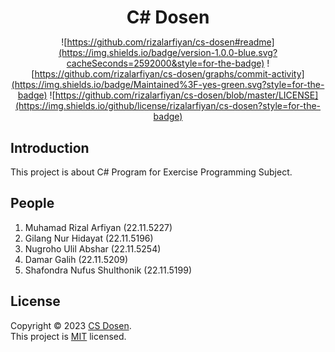 <div align="center">

  <h1 style="margin-bottom:0">C# Dosen</h1>

![https://github.com/rizalarfiyan/cs-dosen#readme](https://img.shields.io/badge/version-1.0.0-blue.svg?cacheSeconds=2592000&style=for-the-badge)
![https://github.com/rizalarfiyan/cs-dosen/graphs/commit-activity](https://img.shields.io/badge/Maintained%3F-yes-green.svg?style=for-the-badge)
![https://github.com/rizalarfiyan/cs-dosen/blob/master/LICENSE](https://img.shields.io/github/license/rizalarfiyan/cs-dosen?style=for-the-badge)

</div>

## Introduction
This project is about C# Program for Exercise Programming Subject.

## People
1. Muhamad Rizal Arfiyan (22.11.5227)
2. Gilang Nur Hidayat (22.11.5196)
3. Nugroho Ulil Abshar (22.11.5254)
4. Damar Galih (22.11.5209)
5. Shafondra Nufus Shulthonik (22.11.5199)

## License

Copyright © 2023 [CS Dosen](https://github.com/rizalarfiyan/cs-dosen).<br />
This project is [MIT](https://github.com/rizalarfiyan/cs-dosen/blob/master/LICENSE) licensed.

